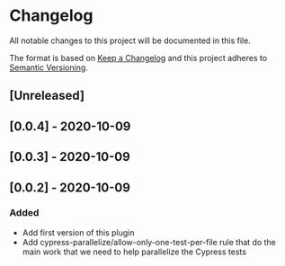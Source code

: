 # Changelog

All notable changes to this project will be documented in this file.

The format is based on [Keep a Changelog](http://keepachangelog.com/en/1.0.0/)
and this project adheres to [Semantic Versioning](http://semver.org/spec/v2.0.0.html).

## [Unreleased]

## [0.0.4] - 2020-10-09

## [0.0.3] - 2020-10-09

## [0.0.2] - 2020-10-09
### Added
- Add first version of this plugin
- Add cypress-parallelize/allow-only-one-test-per-file rule that do the main work that we need to help parallelize the Cypress tests
